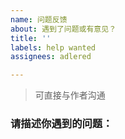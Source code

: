 ```yaml
---
name: 问题反馈
about: 遇到了问题或有意见？
title: ''
labels: help wanted
assignees: adlered

---
```


> 可直接与作者沟通

### 请描述你遇到的问题：
